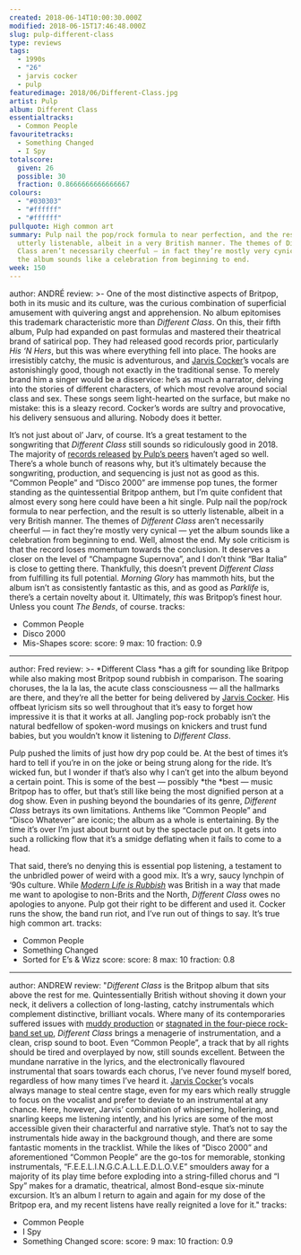 ```yaml
---
created: 2018-06-14T10:00:30.000Z
modified: 2018-06-15T17:46:48.000Z
slug: pulp-different-class
type: reviews
tags:
  - 1990s
  - "26"
  - jarvis cocker
  - pulp
featuredimage: 2018/06/Different-Class.jpg
artist: Pulp
album: Different Class
essentialtracks:
  - Common People
favouritetracks:
  - Something Changed
  - I Spy
totalscore:
  given: 26
  possible: 30
  fraction: 0.8666666666666667
colours:
  - "#030303"
  - "#ffffff"
  - "#ffffff"
pullquote: High common art
summary: Pulp nail the pop/rock formula to near perfection, and the result is so
  utterly listenable, albeit in a very British manner. The themes of Different
  Class aren’t necessarily cheerful — in fact they’re mostly very cynical — yet
  the album sounds like a celebration from beginning to end.
week: 150
---
```

author: ANDRÉ
review: >-
  One of the most distinctive aspects of Britpop, both in its music and its
  culture, was the curious combination of superficial amusement with quivering
  angst and apprehension. No album epitomises this trademark characteristic more
  than *Different Class*. On this, their fifth album, Pulp had expanded on past
  formulas and mastered their theatrical brand of satirical pop. They had
  released good records prior, particularly *His ‘N Hers*, but this was where
  everything fell into place. The hooks are irresistibly catchy, the music is
  adventurous, and [Jarvis
  Cocker](<https://audioxide.com/reviews/jarvis-cocker-jarvis/>)’s vocals are
  astonishingly good, though not exactly in the traditional sense. To merely
  brand him a singer would be a disservice: he’s as much a narrator, delving
  into the stories of different characters, of which most revolve around social
  class and sex. These songs seem light-hearted on the surface, but make no
  mistake: this is a sleazy record. Cocker’s words are sultry and provocative,
  his delivery sensuous and alluring. Nobody does it better.

  It’s not just about ol’ Jarv, of course. It’s a great testament to the songwriting that *Different Class* still sounds so ridiculously good in 2018. The majority of [records released](<https://audioxide.com/reviews/blur-modern-life-is-rubbish/>) [by Pulp’s peers](<https://audioxide.com/reviews/oasis-definitely-maybe/>) haven’t aged so well. There’s a whole bunch of reasons why, but it’s ultimately because the songwriting, production, and sequencing is just not as good as this. “Common People” and “Disco 2000” are immense pop tunes, the former standing as the quintessential Britpop anthem, but I’m quite confident that almost every song here could have been a hit single. Pulp nail the pop/rock formula to near perfection, and the result is so utterly listenable, albeit in a very British manner. The themes of *Different Class* aren’t necessarily cheerful — in fact they’re mostly very cynical — yet the album sounds like a celebration from beginning to end. Well, almost the end. My sole criticism is that the record loses momentum towards the conclusion. It deserves a closer on the level of “Champagne Supernova”, and I don’t think “Bar Italia” is close to getting there. Thankfully, this doesn’t prevent *Different Class* from fulfilling its full potential. *Morning Glory* has mammoth hits, but the album isn’t as consistently fantastic as this, and as good as *Parklife* is, there’s a certain novelty about it. Ultimately, *this* was Britpop’s finest hour. Unless you count *The Bends*, of course.
tracks:
  - Common People
  - ­­Disco 2000
  - ­­Mis-Shapes
score:
  score: 9
  max: 10
  fraction: 0.9
---
author: Fred
review: >-
  *Different Class *has a gift for sounding like Britpop while also making most
  Britpop sound rubbish in comparison. The soaring choruses, the la la las, the
  acute class consciousness — all the hallmarks are there, and they’re all the
  better for being delivered by [Jarvis
  Cocker](<https://audioxide.com/reviews/jarvis-cocker-jarvis/>). His offbeat
  lyricism sits so well throughout that it’s easy to forget how impressive it is
  that it works at all. Jangling pop-rock probably isn’t the natural bedfellow
  of spoken-word musings on knickers and trust fund babies, but you wouldn’t
  know it listening to *Different Class*.

  Pulp pushed the limits of just how dry pop could be. At the best of times it’s hard to tell if you’re in on the joke or being strung along for the ride. It’s wicked fun, but I wonder if that’s also why I can’t get into the album beyond a certain point. This is some of the best — possibly *the *best — music Britpop has to offer, but that’s still like being the most dignified person at a dog show. Even in pushing beyond the boundaries of its genre, *Different Class* betrays its own limitations. Anthems like “Common People” and “Disco Whatever” are iconic; the album as a whole is entertaining. By the time it’s over I’m just about burnt out by the spectacle put on. It gets into such a rollicking flow that it’s a smidge deflating when it fails to come to a head.

  That said, there’s no denying this is essential pop listening, a testament to the unbridled power of weird with a good mix. It’s a wry, saucy lynchpin of ‘90s culture. While [*Modern Life is Rubbish*](<https://audioxide.com/reviews/blur-modern-life-is-rubbish/>) was British in a way that made me want to apologise to non-Brits and the North, *Different Class* owes no apologies to anyone. Pulp got their right to be different and used it. Cocker runs the show, the band run riot, and I’ve run out of things to say. It’s true high common art.
tracks:
  - Common People
  - ­­Something Changed
  - ­­Sorted for E’s &amp; Wizz
score:
  score: 8
  max: 10
  fraction: 0.8
---
author: ANDREW
review: "*Different Class* is the Britpop album that sits above the rest for me.
  Quintessentially British without shoving it down your neck, it delivers a
  collection of long-lasting, catchy instrumentals which complement distinctive,
  brilliant vocals. Where many of its contemporaries suffered issues with [muddy
  production](<https://audioxide.com/reviews/oasis-definitely-maybe/>) or
  [stagnated in the four-piece rock-band set
  up](<https://audioxide.com/reviews/blur-modern-life-is-rubbish/>), *Different
  Class* brings a menagerie of instrumentation, and a clean, crisp sound to
  boot. Even “Common People”, a track that by all rights should be tired and
  overplayed by now, still sounds excellent. Between the mundane narrative in
  the lyrics, and the electronically flavoured instrumental that soars towards
  each chorus, I’ve never found myself bored, regardless of how many times I’ve
  heard it. [Jarvis
  Cocker](<https://audioxide.com/reviews/jarvis-cocker-jarvis/>)’s vocals
  always manage to steal centre stage, even for my ears which really struggle to
  focus on the vocalist and prefer to deviate to an instrumental at any chance.
  Here, however, Jarvis’ combination of whispering, hollering, and snarling
  keeps me listening intently, and his lyrics are some of the most accessible
  given their characterful and narrative style. That’s not to say the
  instrumentals hide away in the background though, and there are some fantastic
  moments in the tracklist. While the likes of “Disco 2000” and aforementioned
  “Common People” are the go-tos for memorable, stonking instrumentals,
  “F.E.E.L.I.N.G.C.A.L.L.E.D.L.O.V.E” smoulders away for a majority of its play
  time before exploding into a string-filled chorus and “I Spy” makes for a
  dramatic, theatrical, almost Bond-esque six-minute excursion. It’s an album I
  return to again and again for my dose of the Britpop era, and my recent
  listens have really reignited a love for it."
tracks:
  - Common People
  - ­­I Spy
  - ­­Something Changed
score:
  score: 9
  max: 10
  fraction: 0.9
